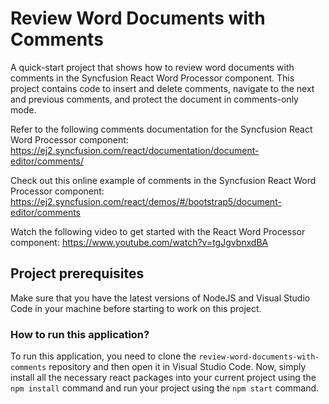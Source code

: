 # Review Word Documents with Comments

A quick-start project that shows how to review word documents with comments in the Syncfusion React Word Processor component. This project contains code to insert and delete comments, navigate to the next and previous comments, and protect the document in comments-only mode.

Refer to the following comments documentation for the Syncfusion React Word Processor component: 
https://ej2.syncfusion.com/react/documentation/document-editor/comments/

Check out this online example of comments in the Syncfusion React Word Processor component: 
https://ej2.syncfusion.com/react/demos/#/bootstrap5/document-editor/comments

Watch the following video to get started with the React Word Processor component:
https://www.youtube.com/watch?v=tgJgvbnxdBA

## Project prerequisites

Make sure that you have the latest versions of NodeJS and Visual Studio Code in your machine before starting to work on this project.

### How to run this application?

To run this application, you need to clone the `review-word-documents-with-comments` repository and then open it in Visual Studio Code. Now, simply install all the necessary react packages into your current project using the `npm install` command and run your project using the `npm start` command.
